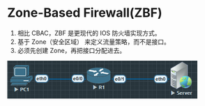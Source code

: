 
# Zone-Based Firewall(ZBF)

1. 相比 CBAC，ZBF 是更现代的 IOS 防火墙实现方式。
2. 基于 Zone（安全区域） 来定义流量策略，而不是接口。
3. 必须先创建 Zone，再把接口分配进去。


![](../../image/Security/240900.png)

